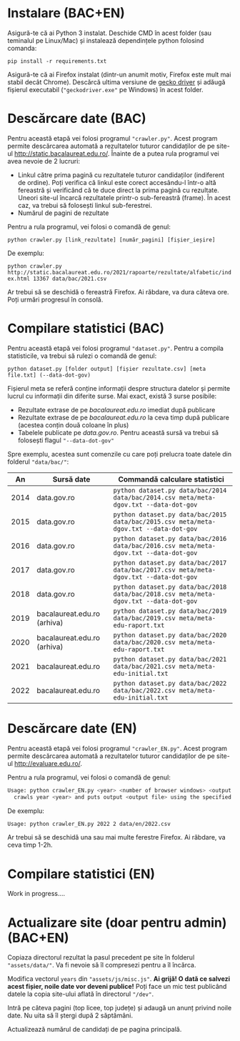 # Instalare (BAC+EN)

Asigură-te că ai Python 3 instalat. Deschide CMD în acest folder (sau teminalul pe Linux/Mac) și instalează dependințele python folosind comanda:

`pip install -r requirements.txt`

Asigură-te că ai Firefox instalat (dintr-un anumit motiv, Firefox este mult mai stabil decât Chrome). Descărcă ultima versiune de [gecko driver](https://github.com/mozilla/geckodriver/releases) și adăugă fișierul executabil (`"geckodriver.exe"` pe Windows) în acest folder.

# Descărcare date (BAC)

Pentru această etapă vei folosi programul `"crawler.py"`. Acest program permite descărcarea automată a rezultatelor tuturor candidaților de pe site-ul http://static.bacalaureat.edu.ro/. Înainte de a putea rula programul vei avea nevoie de 2 lucruri:

- Linkul către prima pagină cu rezultatele tuturor candidaților (indiferent de ordine). Poți verifica că linkul este corect accesându-l într-o altă fereastră și verificând că te duce direct la prima pagină cu rezultate. Uneori site-ul încarcă rezultatele printr-o sub-fereastră (frame). În acest caz, va trebui să folosești linkul sub-ferestrei.
- Numărul de pagini de rezultate

Pentru a rula programul, vei folosi o comandă de genul:

`python crawler.py [link_rezultate] [număr_pagini] [fișier_ieșire]`

De exemplu:

`python crawler.py http://static.bacalaureat.edu.ro/2021/rapoarte/rezultate/alfabetic/index.html 13367 data/bac/2021.csv`

Ar trebui să se deschidă o fereastră Firefox. Ai răbdare, va dura câteva ore. Poți urmări progresul în consolă.

# Compilare statistici (BAC)

Pentru această etapă vei folosi programul `"dataset.py"`. Pentru a compila statisticile, va trebui să rulezi o comandă de genul:

`python dataset.py [folder output] [fișier rezultate.csv] [meta file.txt] (--data-dot-gov)`

Fișierul meta se referă conține informații despre structura datelor și permite lucrul cu informații din diferite surse. Mai exact, există 3 surse posibile:

- Rezultate extrase de pe _bacalaureat.edu.ro_ imediat după publicare
- Rezultate extrase de pe _bacalaureat.edu.ro_ la ceva timp după publicare (acestea conțin două coloane în plus)
- Tabelele publicate pe _data.gov.ro_. Pentru această sursă va trebui să folosești flagul `"--data-dot-gov"`

Spre exemplu, acestea sunt comenzile cu care poți prelucra toate datele din folderul `"data/bac/"`:

| **An** | **Sursă date**              | **Commandă calculare statistici**                                                     |
| ------ | --------------------------- | ------------------------------------------------------------------------------------- |
| 2014   | data.gov.ro                 | `python dataset.py data/bac/2014 data/bac/2014.csv meta/meta-dgov.txt --data-dot-gov` |
| 2015   | data.gov.ro                 | `python dataset.py data/bac/2015 data/bac/2015.csv meta/meta-dgov.txt --data-dot-gov` |
| 2016   | data.gov.ro                 | `python dataset.py data/bac/2016 data/bac/2016.csv meta/meta-dgov.txt --data-dot-gov` |
| 2017   | data.gov.ro                 | `python dataset.py data/bac/2017 data/bac/2017.csv meta/meta-dgov.txt --data-dot-gov` |
| 2018   | data.gov.ro                 | `python dataset.py data/bac/2018 data/bac/2018.csv meta/meta-dgov.txt --data-dot-gov` |
| 2019   | bacalaureat.edu.ro (arhiva) | `python dataset.py data/bac/2019 data/bac/2019.csv meta/meta-edu-raport.txt`          |
| 2020   | bacalaureat.edu.ro (arhiva) | `python dataset.py data/bac/2020 data/bac/2020.csv meta/meta-edu-raport.txt`          |
| 2021   | bacalaureat.edu.ro          | `python dataset.py data/bac/2021 data/bac/2021.csv meta/meta-edu-initial.txt`         |
| 2022   | bacalaureat.edu.ro          | `python dataset.py data/bac/2022 data/bac/2022.csv meta/meta-edu-initial.txt`         |

# Descărcare date (EN)

Pentru această etapă vei folosi programul `"crawler_EN.py"`. Acest program permite descărcarea automată a rezultatelor tuturor candidaților de pe site-ul http://evaluare.edu.ro/.

Pentru a rula programul, vei folosi o comandă de genul:

```bash
Usage: python crawler_EN.py <year> <number of browser windows> <output file>
  crawls year <year> and puts output <output file> using the specified number of windows
```

De exemplu:

```bash
Usage: python crawler_EN.py 2022 2 data/en/2022.csv
```

Ar trebui să se deschidă una sau mai multe ferestre Firefox. Ai răbdare, va ceva timp 1-2h.

# Compilare statistici (EN)

Work in progress....

# Actualizare site (doar pentru admin) (BAC+EN)

Copiaza directorul rezultat la pasul precedent pe site în folderul `"assets/data/"`. Va fi nevoie să îl compresezi pentru a îl încărca.

Modifica vectorul `years` din `"assets/js/misc.js"`. **Ai grijă! O dată ce salvezi acest fișier, noile date vor deveni publice!** Poți face un mic test publicând datele la copia site-ului aflată în directorul `"/dev"`.

Intră pe câteva pagini (top licee, top județe) și adaugă un anunț privind noile date. Nu uita să îl ștergi după 2 săptămâni.

Actualizează numărul de candidați de pe pagina principală.
